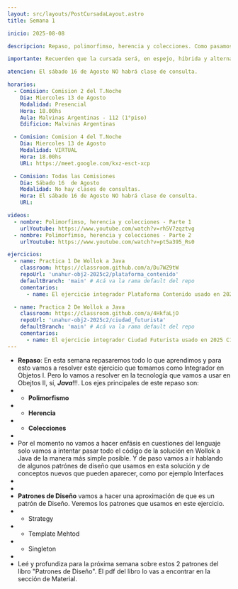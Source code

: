 ```yaml
---
layout: src/layouts/PostCursadaLayout.astro
title: Semana 1

inicio: 2025-08-08

descripcion: Repaso, polimorfimso, herencia y colecciones. Como pasamos de Wollok a Java.

importante: Recuerden que la cursada será, en espejo, híbrida y alternada. Es espejo porque para todos las comisiones se dan los mismos temas. Híbrida porque al clases presenciales y virtuales. Alternanda porque semana a semana cambia la modalidad de presencial a virtual y viceversa.

atencion: El sábado 16 de Agosto NO habrá clase de consulta.

horarios:
  - Comision: Comision 2 del T.Noche
    Dia: Miercoles 13 de Agosto
    Modalidad: Presencial
    Hora: 18.00hs
    Aula: Malvinas Argentinas - 112 (1°piso)
    Edificion: Malvinas Argentinas

  - Comision: Comision 4 del T.Noche
    Dia: Miercoles 13 de Agosto
    Modalidad: VIRTUAL
    Hora: 18.00hs
    URL: https://meet.google.com/kxz-esct-xcp

  - Comision: Todas las Comisiones
    Dia: Sábado 16  de Agosto
    Modalidad: No hay clases de consultas.
    Hora: El sábado 16 de Agosto NO habrá clase de consulta.
    URL:

videos:
  - nombre: Polimorfimso, herencia y colecciones - Parte 1
    urlYoutube: https://www.youtube.com/watch?v=rh5V7zqztvg
  - nombre: Polimorfimso, herencia y colecciones - Parte 2
    urlYoutube: https://www.youtube.com/watch?v=pt5a395_Rs0

ejercicios:
  - name: Practica 1 De Wollok a Java
    classroom: https://classroom.github.com/a/Du7WZ9tW
    repoUrl: 'unahur-obj2-2025c2/plataforma_contenido'
    defaultBranch: 'main' # Acá va la rama default del repo
    comentarios:
      - name: El ejercicio integrador Plataforma Contenido usado en 2025 C1. Resolver en Clase

  - name: Practica 2 De Wollok a Java
    classroom: https://classroom.github.com/a/4HkfaLjO
    repoUrl: 'unahur-obj2-2025c2/ciudad_futurista'
    defaultBranch: 'main' # Acá va la rama default del repo
    comentarios:
      - name: El ejercicio integrador Ciudad Futurista usado en 2025 C1. Resolver com Tarea de Alumnos
---
```


- **Repaso**: En esta semana repasaremos todo lo que aprendimos y para esto vamos a resolver este ejercicio que tomamos como Integrador en Objetos I. Pero lo vamos a resolver en la tecnología que vamos a usar en Obejtos II, sí, **_Java_**!!!. Los ejes principales de este repaso son:
- - **Polimorfismo**
- - **Herencia**
- - **Colecciones**
-
- Por el momento no vamos a hacer enfásis en cuestiones del lenguaje solo vamos a intentar pasar todo el código de la solución en Wollok a Java de la manera más simple posible. Y de paso vamos a ir hablando de algunos patrónes de diseño que usamos en esta solución y de conceptos nuevos que pueden aparecer, como por ejemplo Interfaces
-
-
- **Patrones de Diseño** vamos a hacer una aproximación de que es un patrón de Diseño. Veremos los patrones que usamos en este ejercicio.
- - Strategy
- - Template Mehtod
- - Singleton
-
- Leé y profundiza para la próxima semana sobre estos 2 patrones del libro "Patrones de Diseño". El pdf del libro lo vas a encontrar en la sección de Material.
